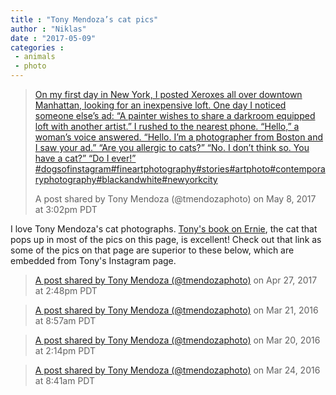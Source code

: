 ```yaml
---
title : "Tony Mendoza’s cat pics"
author : "Niklas"
date : "2017-05-09"
categories : 
 - animals
 - photo
---
```


> [On my first day in New York, I posted Xeroxes all over downtown Manhattan, looking for an inexpensive loft. One day I noticed someone else’s ad: “A painter wishes to share a darkroom equipped loft with another artist.” I rushed to the nearest phone. “Hello,” a woman’s voice answered. “Hello. I’m a photographer from Boston and I saw your ad.” “Are you allergic to cats?” “No. I don’t think so. You have a cat?” “Do I ever!” #dogsofinstagram#fineartphotography#stories#artphoto#contemporaryphotography#blackandwhite#newyorkcity](https://www.instagram.com/p/BT2O6zxhDFB/)
> 
> A post shared by Tony Mendoza (@tmendozaphoto) on May 8, 2017 at 3:02pm PDT

<script async defer="" src="//platform.instagram.com/en_US/embeds.js"></script>

I love Tony Mendoza's cat photographs. [Tony's book on Ernie](http://www.tonymendozaphoto.com/ernie), the cat that pops up in most of the pics on this page, is excellent! Check out that link as some of the pics on that page are superior to these below, which are embedded from Tony's Instagram page.

> [A post shared by Tony Mendoza (@tmendozaphoto)](https://www.instagram.com/p/BTZ4oPHBEnK/) on Apr 27, 2017 at 2:48pm PDT

<script async defer="" src="//platform.instagram.com/en_US/embeds.js"></script>

> [A post shared by Tony Mendoza (@tmendozaphoto)](https://www.instagram.com/p/BDOI4ZcNb6r/) on Mar 21, 2016 at 8:57am PDT

<script async defer="" src="//platform.instagram.com/en_US/embeds.js"></script>

> [A post shared by Tony Mendoza (@tmendozaphoto)](https://www.instagram.com/p/BDMIZaENbyy/) on Mar 20, 2016 at 2:14pm PDT

<script async defer="" src="//platform.instagram.com/en_US/embeds.js"></script>

> [A post shared by Tony Mendoza (@tmendozaphoto)](https://www.instagram.com/p/BDV1et_tbzm/) on Mar 24, 2016 at 8:41am PDT

<script async defer="" src="//platform.instagram.com/en_US/embeds.js"></script>
